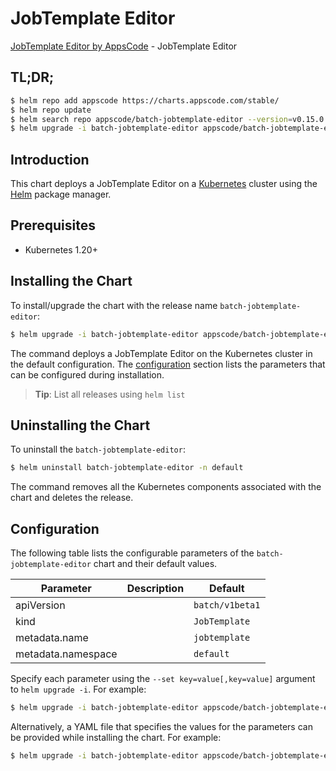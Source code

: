 # JobTemplate Editor

[JobTemplate Editor by AppsCode](https://appscode.com) - JobTemplate Editor

## TL;DR;

```bash
$ helm repo add appscode https://charts.appscode.com/stable/
$ helm repo update
$ helm search repo appscode/batch-jobtemplate-editor --version=v0.15.0
$ helm upgrade -i batch-jobtemplate-editor appscode/batch-jobtemplate-editor -n default --create-namespace --version=v0.15.0
```

## Introduction

This chart deploys a JobTemplate Editor on a [Kubernetes](http://kubernetes.io) cluster using the [Helm](https://helm.sh) package manager.

## Prerequisites

- Kubernetes 1.20+

## Installing the Chart

To install/upgrade the chart with the release name `batch-jobtemplate-editor`:

```bash
$ helm upgrade -i batch-jobtemplate-editor appscode/batch-jobtemplate-editor -n default --create-namespace --version=v0.15.0
```

The command deploys a JobTemplate Editor on the Kubernetes cluster in the default configuration. The [configuration](#configuration) section lists the parameters that can be configured during installation.

> **Tip**: List all releases using `helm list`

## Uninstalling the Chart

To uninstall the `batch-jobtemplate-editor`:

```bash
$ helm uninstall batch-jobtemplate-editor -n default
```

The command removes all the Kubernetes components associated with the chart and deletes the release.

## Configuration

The following table lists the configurable parameters of the `batch-jobtemplate-editor` chart and their default values.

|     Parameter      | Description |          Default           |
|--------------------|-------------|----------------------------|
| apiVersion         |             | <code>batch/v1beta1</code> |
| kind               |             | <code>JobTemplate</code>   |
| metadata.name      |             | <code>jobtemplate</code>   |
| metadata.namespace |             | <code>default</code>       |


Specify each parameter using the `--set key=value[,key=value]` argument to `helm upgrade -i`. For example:

```bash
$ helm upgrade -i batch-jobtemplate-editor appscode/batch-jobtemplate-editor -n default --create-namespace --version=v0.15.0 --set apiVersion=batch/v1beta1
```

Alternatively, a YAML file that specifies the values for the parameters can be provided while
installing the chart. For example:

```bash
$ helm upgrade -i batch-jobtemplate-editor appscode/batch-jobtemplate-editor -n default --create-namespace --version=v0.15.0 --values values.yaml
```
